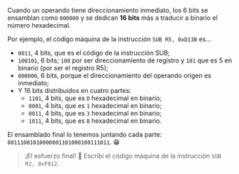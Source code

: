 Cuando un operando tiene direccionamiento inmediato, los 6 bits se ensamblan como `000000` y se dedican **16 bits** más a traducir a binario el número hexadecimal.

Por ejemplo, el código máquina de la instrucción `SUB R5, 0xD13B` es...

* `0011`, 4 bits, que es el código de la instrucción SUB;
* `100101`, 6 bits; `100` por ser direccionamiento de registro y `101` que es 5 en binario (por ser el registro R5);
* `000000`, 6 bits, porque el direccionamiento del operando origen es inmediato;
* Y 16 bits distribuidos en cuatro partes:
  * `1101`, 4 bits, que es `D` hexadecimal en binario;
  * `0001`, 4 bits, que es `1` hexadecimal en binario;
  * `0011`, 4 bits, que es `3` hexadecimal en binario;
  * `1011`, 4 bits, que es `B` hexadecimal en binario.

El ensamblado final lo tenemos juntando cada parte: `00111001010000001101000100111011`. :grin:

> ¡El esfuerzo final! :muscle: Escribí el código máquina de la instrucción `SUB R2, 0xF012`.